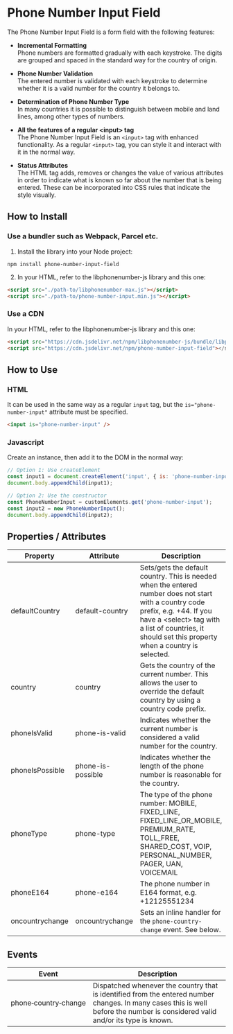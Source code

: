 # Phone Number Input Field

The Phone Number Input Field is a form field with the following features:

- **Incremental Formatting**  
  Phone numbers are formatted gradually with each keystroke. The digits are
  grouped and spaced in the standard way for the country of origin.

- **Phone Number Validation**  
  The entered number is validated with each keystroke to determine whether it is
  a valid number for the country it belongs to.

- **Determination of Phone Number Type**  
  In many countries it is possible to distinguish between mobile and land lines,
  among other types of numbers.

- **All the features of a regular \<input\> tag**  
  The Phone Number Input Field is an `<input>` tag with enhanced functionality.
  As a regular `<input>` tag, you can style it and interact with it in the
  normal way.

- **Status Attributes**  
  The HTML tag adds, removes or changes the value of various attributes in order
  to indicate what is known so far about the number that is being entered. These
  can be incorporated into CSS rules that indicate the style visually.

## How to Install

### Use a bundler such as Webpack, Parcel etc.

1. Install the library into your Node project:

```
npm install phone-number-input-field
```

2. In your HTML, refer to the libphonenumber-js library and this one:

```html
<script src="./path-to/libphonenumber-max.js"></script>
<script src="./path-to/phone-number-input.min.js"></script>
```

### Use a CDN

In your HTML, refer to the libphonenumber-js library and this one:

```html
<script src="https://cdn.jsdelivr.net/npm/libphonenumber-js/bundle/libphonenumber-max.js"></script>
<script src="https://cdn.jsdelivr.net/npm/phone-number-input-field"></src>
```

## How to Use

### HTML

It can be used in the same way as a regular `input` tag, but the
`is="phone-number-input"` attribute must be specified.

```html
<input is="phone-number-input" />
```

### Javascript

Create an instance, then add it to the DOM in the normal way:

```javascript
// Option 1: Use createElement
const input1 = document.createElement('input', { is: 'phone-number-input' });
document.body.appendChild(input1);

// Option 2: Use the constructor
const PhoneNumberInput = customElements.get('phone-number-input');
const input2 = new PhoneNumberInput();
document.body.appendChild(input2);
```

## Properties / Attributes

| Property        | Attribute         | Description                                                                                                                                                                                                                               |
| --------------- | ----------------- | ----------------------------------------------------------------------------------------------------------------------------------------------------------------------------------------------------------------------------------------- |
| defaultCountry  | default-country   | Sets/gets the default country. This is needed when the entered number does not start with a country code prefix, e.g. +44. If you have a \<select\> tag with a list of countries, it should set this property when a country is selected. |
| country         | country           | Gets the country of the current number. This allows the user to override the default country by using a country code prefix.                                                                                                              |
| phoneIsValid    | phone-is-valid    | Indicates whether the current number is considered a valid number for the country.                                                                                                                                                        |
| phoneIsPossible | phone-is-possible | Indicates whether the length of the phone number is reasonable for the country.                                                                                                                                                           |
| phoneType       | phone-type        | The type of the phone number: MOBILE, FIXED_LINE, FIXED_LINE_OR_MOBILE, PREMIUM_RATE, TOLL_FREE, SHARED_COST, VOIP, PERSONAL_NUMBER, PAGER, UAN, VOICEMAIL                                                                                |
| phoneE164       | phone-e164        | The phone number in E164 format, e.g. +12125551234                                                                                                                                                                                        |
| oncountrychange | oncountrychange   | Sets an inline handler for the `phone-country-change` event. See below.                                                                                                                                                                   |

## Events

| Event                            | Description                                                                                                                                                                    |
| -------------------------------- | ------------------------------------------------------------------------------------------------------------------------------------------------------------------------------ |
| phone&#8209;country&#8209;change | Dispatched whenever the country that is identified from the entered number changes. In many cases this is well before the number is considered valid and/or its type is known. |
